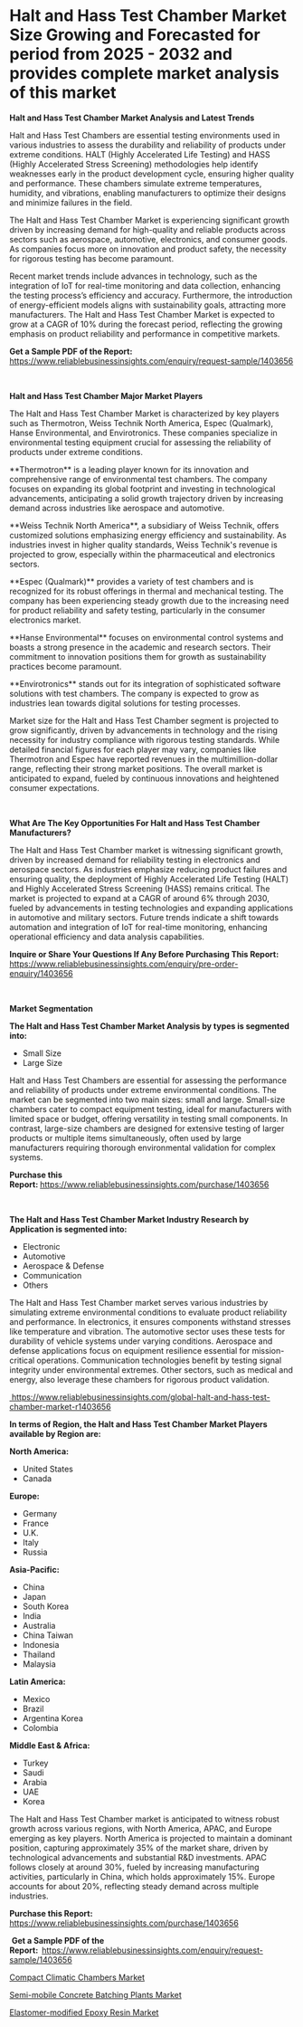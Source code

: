 <p><h1>Halt and Hass Test Chamber Market Size Growing and Forecasted for period from 2025 - 2032 and provides complete market analysis of this market</h1></p><p><strong>Halt and Hass Test Chamber Market Analysis and Latest Trends</strong></p>
<p><p>Halt and Hass Test Chambers are essential testing environments used in various industries to assess the durability and reliability of products under extreme conditions. HALT (Highly Accelerated Life Testing) and HASS (Highly Accelerated Stress Screening) methodologies help identify weaknesses early in the product development cycle, ensuring higher quality and performance. These chambers simulate extreme temperatures, humidity, and vibrations, enabling manufacturers to optimize their designs and minimize failures in the field.</p><p>The Halt and Hass Test Chamber Market is experiencing significant growth driven by increasing demand for high-quality and reliable products across sectors such as aerospace, automotive, electronics, and consumer goods. As companies focus more on innovation and product safety, the necessity for rigorous testing has become paramount. </p><p>Recent market trends include advances in technology, such as the integration of IoT for real-time monitoring and data collection, enhancing the testing process’s efficiency and accuracy. Furthermore, the introduction of energy-efficient models aligns with sustainability goals, attracting more manufacturers. The Halt and Hass Test Chamber Market is expected to grow at a CAGR of 10% during the forecast period, reflecting the growing emphasis on product reliability and performance in competitive markets.</p></p>
<p><strong>Get a Sample PDF of the Report:&nbsp;</strong> <a href="https://www.reliablebusinessinsights.com/enquiry/request-sample/1403656?utm_campaign=62&utm_medium=2&utm_source=Github&utm_content=ia&utm_term=13012025&utm_id=halt-and-hass-test-chamber">https://www.reliablebusinessinsights.com/enquiry/request-sample/1403656</a></p>
<p>&nbsp;</p>
<p><strong>Halt and Hass Test Chamber Major Market Players</strong></p>
<p><p>The Halt and Hass Test Chamber Market is characterized by key players such as Thermotron, Weiss Technik North America, Espec (Qualmark), Hanse Environmental, and Envirotronics. These companies specialize in environmental testing equipment crucial for assessing the reliability of products under extreme conditions.</p><p>**Thermotron** is a leading player known for its innovation and comprehensive range of environmental test chambers. The company focuses on expanding its global footprint and investing in technological advancements, anticipating a solid growth trajectory driven by increasing demand across industries like aerospace and automotive.</p><p>**Weiss Technik North America**, a subsidiary of Weiss Technik, offers customized solutions emphasizing energy efficiency and sustainability. As industries invest in higher quality standards, Weiss Technik's revenue is projected to grow, especially within the pharmaceutical and electronics sectors.</p><p>**Espec (Qualmark)** provides a variety of test chambers and is recognized for its robust offerings in thermal and mechanical testing. The company has been experiencing steady growth due to the increasing need for product reliability and safety testing, particularly in the consumer electronics market.</p><p>**Hanse Environmental** focuses on environmental control systems and boasts a strong presence in the academic and research sectors. Their commitment to innovation positions them for growth as sustainability practices become paramount.</p><p>**Envirotronics** stands out for its integration of sophisticated software solutions with test chambers. The company is expected to grow as industries lean towards digital solutions for testing processes.</p><p>Market size for the Halt and Hass Test Chamber segment is projected to grow significantly, driven by advancements in technology and the rising necessity for industry compliance with rigorous testing standards. While detailed financial figures for each player may vary, companies like Thermotron and Espec have reported revenues in the multimillion-dollar range, reflecting their strong market positions. The overall market is anticipated to expand, fueled by continuous innovations and heightened consumer expectations.</p></p>
<p>&nbsp;</p>
<p><strong>What Are The Key Opportunities For Halt and Hass Test Chamber Manufacturers?</strong></p>
<p><p>The Halt and Hass Test Chamber market is witnessing significant growth, driven by increased demand for reliability testing in electronics and aerospace sectors. As industries emphasize reducing product failures and ensuring quality, the deployment of Highly Accelerated Life Testing (HALT) and Highly Accelerated Stress Screening (HASS) remains critical. The market is projected to expand at a CAGR of around 6% through 2030, fueled by advancements in testing technologies and expanding applications in automotive and military sectors. Future trends indicate a shift towards automation and integration of IoT for real-time monitoring, enhancing operational efficiency and data analysis capabilities.</p></p>
<p><strong>Inquire or Share Your Questions If Any Before Purchasing This Report:</strong> <a href="https://www.reliablebusinessinsights.com/enquiry/pre-order-enquiry/1403656?utm_campaign=62&utm_medium=2&utm_source=Github&utm_content=ia&utm_term=13012025&utm_id=halt-and-hass-test-chamber">https://www.reliablebusinessinsights.com/enquiry/pre-order-enquiry/1403656</a></p>
<p>&nbsp;</p>
<p><strong>Market Segmentation</strong></p>
<p><strong>The Halt and Hass Test Chamber Market Analysis by types is segmented into:</strong></p>
<p><ul><li>Small Size</li><li>Large Size</li></ul></p>
<p><p>Halt and Hass Test Chambers are essential for assessing the performance and reliability of products under extreme environmental conditions. The market can be segmented into two main sizes: small and large. Small-size chambers cater to compact equipment testing, ideal for manufacturers with limited space or budget, offering versatility in testing small components. In contrast, large-size chambers are designed for extensive testing of larger products or multiple items simultaneously, often used by large manufacturers requiring thorough environmental validation for complex systems.</p></p>
<p><strong>Purchase this Report:&nbsp;</strong><a href="https://www.reliablebusinessinsights.com/purchase/1403656?utm_campaign=62&utm_medium=2&utm_source=Github&utm_content=ia&utm_term=13012025&utm_id=halt-and-hass-test-chamber">https://www.reliablebusinessinsights.com/purchase/1403656</a></p>
<p>&nbsp;</p>
<p><strong>The Halt and Hass Test Chamber Market Industry Research by Application is segmented into:</strong></p>
<p><ul><li>Electronic</li><li>Automotive</li><li>Aerospace & Defense</li><li>Communication</li><li>Others</li></ul></p>
<p><p>The Halt and Hass Test Chamber market serves various industries by simulating extreme environmental conditions to evaluate product reliability and performance. In electronics, it ensures components withstand stresses like temperature and vibration. The automotive sector uses these tests for durability of vehicle systems under varying conditions. Aerospace and defense applications focus on equipment resilience essential for mission-critical operations. Communication technologies benefit by testing signal integrity under environmental extremes. Other sectors, such as medical and energy, also leverage these chambers for rigorous product validation.</p></p>
<p><a href="https://www.reliablebusinessinsights.com/global-halt-and-hass-test-chamber-market-r1403656?utm_campaign=62&utm_medium=2&utm_source=Github&utm_content=ia&utm_term=13012025&utm_id=halt-and-hass-test-chamber">&nbsp;https://www.reliablebusinessinsights.com/global-halt-and-hass-test-chamber-market-r1403656</a></p>
<p><strong>In terms of Region, the Halt and Hass Test Chamber Market Players available by Region are:</strong></p>
<p>
    <p> <strong> North America: </strong>
        <ul>
            <li>United States</li>
            <li>Canada</li>
        </ul>
        </p> 
    <p> <strong> Europe: </strong>
        <ul>
            <li>Germany</li>
            <li>France</li>
            <li>U.K.</li>
            <li>Italy</li>
            <li>Russia</li>
        </ul>
        </p> 
    <p> <strong> Asia-Pacific: </strong>
        <ul>
            <li>China</li>
            <li>Japan</li>
            <li>South Korea</li>
            <li>India</li>
            <li>Australia</li>
            <li>China Taiwan</li>
            <li>Indonesia</li>
            <li>Thailand</li>
            <li>Malaysia</li>
        </ul>
        </p> 
    <p> <strong> Latin America: </strong>
        <ul>
            <li>Mexico</li>
            <li>Brazil</li>
            <li>Argentina Korea</li>
            <li>Colombia</li>
        </ul>
        </p> 
    <p> <strong> Middle East & Africa: </strong>
        <ul>
            <li>Turkey</li>
            <li>Saudi</li>
            <li>Arabia</li>
            <li>UAE</li>
            <li>Korea</li>
        </ul>
    </p>
    </p>
<p><p>The Halt and Hass Test Chamber market is anticipated to witness robust growth across various regions, with North America, APAC, and Europe emerging as key players. North America is projected to maintain a dominant position, capturing approximately 35% of the market share, driven by technological advancements and substantial R&D investments. APAC follows closely at around 30%, fueled by increasing manufacturing activities, particularly in China, which holds approximately 15%. Europe accounts for about 20%, reflecting steady demand across multiple industries.</p></p>
<p><strong>Purchase this Report: </strong><a href="https://www.reliablebusinessinsights.com/purchase/1403656?utm_campaign=62&utm_medium=2&utm_source=Github&utm_content=ia&utm_term=13012025&utm_id=halt-and-hass-test-chamber">https://www.reliablebusinessinsights.com/purchase/1403656</a></p>
<p>&nbsp;<strong>Get a Sample PDF of the Report:&nbsp;&nbsp;</strong><a href="https://www.reliablebusinessinsights.com/enquiry/request-sample/1403656?utm_campaign=62&utm_medium=2&utm_source=Github&utm_content=ia&utm_term=13012025&utm_id=halt-and-hass-test-chamber">https://www.reliablebusinessinsights.com/enquiry/request-sample/1403656</a></p>
<p><strong></strong></p>
<p><p><a href="https://github.com/organophelia8282/Market-Research-Report-List-1/blob/main/compact-climatic-chambers-market.md?utm_campaign=62&utm_medium=2&utm_source=Github&utm_content=ia&utm_term=13012025&utm_id=halt-and-hass-test-chamber">Compact Climatic Chambers Market</a></p><p><a href="https://github.com/danikabiele541/Market-Research-Report-List-1/blob/main/semi-mobile-concrete-batching-plants-market.md?utm_campaign=62&utm_medium=2&utm_source=Github&utm_content=ia&utm_term=13012025&utm_id=halt-and-hass-test-chamber">Semi-mobile Concrete Batching Plants Market</a></p><p><a href="https://github.com/jamastodola515/Market-Research-Report-List-1/blob/main/elastomer-modified-epoxy-resin-market.md?utm_campaign=62&utm_medium=2&utm_source=Github&utm_content=ia&utm_term=13012025&utm_id=halt-and-hass-test-chamber">Elastomer-modified Epoxy Resin Market</a></p></p>